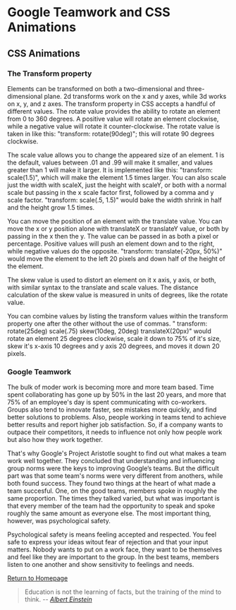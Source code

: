 # Google Teamwork and CSS Animations

## CSS Animations
### The Transform property
Elements can be transformed  on both a two-dimensional and three-dimensional plane.  2d transforms work on the x and y axes, while 3d works on x, y, and z axes.  The transform property in CSS accepts a handful of different values.  The rotate value provides the ability to rotate an element from 0 to 360 degrees. A positive value will rotate an element clockwise, while a negative value will rotate it counter-clockwise.  The rotate value is taken in like this: "transform: rotate(90deg)"; this will rotate 90 degrees clockwise.

The scale value allows you to change the appeared size of an element.  1 is the default, values between .01 and .99 will make it smaller, and values greater than 1 will make it larger. It is implemented like this: "transform: scale(1.5)", which will make the element 1.5 times larger.  You can also scale just the width with scaleX, just the height with scaleY, or both with a normal scale but passing in the x scale factor first, followed by a comma and y scale factor. "transform: scale(.5, 1.5)" would bake the width shrink in half and the height grow 1.5 times.

You can move the position of an element with the translate value.  You can move the x or y position alone with translateX or translateY value, or both by passing in the x then the y.  The value can be passed in as both a pixel or percentage. Positive values will push an element down and to the right, while negative values do the opposite.   "transform: translate(-20px, 50%)" would move the element to the left 20 pixels and down half of the height of the element.

The skew value is used to distort an element on it x axis, y axis, or both, with similar syntax to the translate and scale values. The distance calculation of the skew value is measured in units of degrees, like the rotate value.   

You can combine values by listing the transform values within the transform property one after the other without the use of commas. " transform: rotate(25deg) scale(.75) skew(10deg, 20deg) translateX(20px)" would rotate an element 25 degrees clockwise, scale it down to 75% of it's size, skew it's x-axis 10 degrees and y axis 20 degrees, and moves it down 20 pixels.

### Google Teamwork
The bulk of moder work is becoming more and more team based.  Time spent collaborating has gone up by 50% in the last 20 years, and more that 75% of an employee's day is spent communicating with co-workers.  Groups also tend to innovate faster, see mistakes more quickly, and find better solutions to problems. Also,  people working in teams tend to achieve better results and report higher job satisfaction. So, if a company wants to outpace their competitors,  it needs to influence not only how people work but also how they work together.

That's why Google's Project Aristotle sought to find out what makes a team work well together.  They concluded that understanding and influencing group norms were the keys to improving Google’s teams. But the difficult part was that some team's norms were very different from anothers, while both found success.  They found two things at the heart of what made a team succesful. One, on the good teams, members spoke in roughly the same proportion.  The times they talked varied, but what was important is that every member of the team had the opportunity to speak and spoke roughly the same amount as everyone else.  The most important thing, however, was psychological safety.

Psychological  safety is means feeling accepted and respected.  You feel safe to express your ideas witout fear of rejection and that your input matters. Nobody wants to put on a work face, they want to be themselves and feel like they are important to the group. In the best teams, members listen to one another and show sensitivity to feelings and needs.


[Return to Homepage](https://claudiobailon.github.io/reading-notes/)


 
>Education is not the learning of facts,
>but the training of the mind to think.
> -- <cite>[Albert Einstein][1]</cite>

[1]:https://www.goodreads.com/quotes/6137386-education-is-not-the-learning-of-facts-but-the-training  
